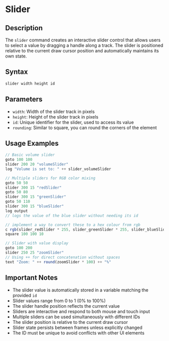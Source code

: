 # Slider

## Description

The `slider` command creates an interactive slider control that allows users to select a value by dragging a handle along a track. The slider is positioned relative to the current draw cursor position and automatically maintains its own state.

## Syntax

```javascript
slider width height id
```

## Parameters

- `width`: Width of the slider track in pixels
- `height`: Height of the slider track in pixels
- `id`: Unique identifier for the slider, used to access its value
- `rounding`: Similar to square, you can round the corners of the element

## Usage Examples

```javascript
// Basic volume slider
goto 100 100
slider 200 20 "volumeSlider"
log "Volume is set to: " ++ slider_volumeSlider

// Multiple sliders for RGB color mixing
goto 50 50
slider 300 15 "redSlider"
goto 50 80
slider 300 15 "greenSlider"
goto 50 110
slider 300 15 "blueSlider"
log output
// logs the value of the blue slider without needing its id

// implement a way to convert these to a hex colour from rgb
c rgb(slider_redSlider * 255, slider_greenSlider * 255, slider_blueSlider * 255)
square 100 100 10

// Slider with value display
goto 100 200
slider 250 25 "zoomSlider"
// Using ++ for direct concatenation without spaces
text "Zoom: " ++ round(zoomSlider * 100) ++ "%"
```

## Important Notes

- The slider value is automatically stored in a variable matching the provided `id`
- Slider values range from 0 to 1 (0% to 100%)
- The slider handle position reflects the current value
- Sliders are interactive and respond to both mouse and touch input
- Multiple sliders can be used simultaneously with different IDs
- The slider position is relative to the current draw cursor
- Slider state persists between frames unless explicitly changed
- The ID must be unique to avoid conflicts with other UI elements
